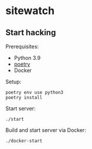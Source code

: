 # sitewatch

## Start hacking

Prerequisites:

* Python 3.9
* [poetry](https://python-poetry.org/docs/#installation)
* Docker

Setup:
```
poetry env use python3
poetry install
```

Start server:
```
./start
```

Build and start server via Docker:
```
./docker-start
```
